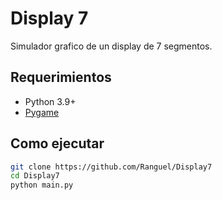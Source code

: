 # Display 7
 
Simulador grafico de un display de 7 segmentos.

## Requerimientos

- Python 3.9+
- [Pygame](https://www.pygame.org/)

## Como ejecutar

```bash
git clone https://github.com/Ranguel/Display7
cd Display7
python main.py
